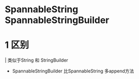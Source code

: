 # SpannableString SpannableStringBuilder
# 1 区别 
| 类似于String 和 StringBuilder
- SpannableStringBuilder 比SpannableString 多append方法